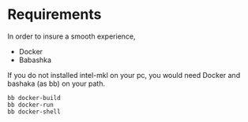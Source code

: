 # Requirements

In order to insure a smooth experience,

- Docker
- Babashka

If you do not installed intel-mkl on your pc, you would need Docker and bashaka (as bb) on your path.

``` shell
bb docker-build
bb docker-run
bb docker-shell
```
